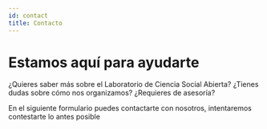 ```yaml
---
id: contact
title: Contacto
---
```


# Estamos aquí para ayudarte

¿Quieres saber más sobre el Laboratorio de Ciencia Social Abierta? ¿Tienes dudas sobre cómo nos organizamos? ¿Requieres de asesoría? 

En el siguiente formulario puedes contactarte con nosotros, intentaremos contestarte lo antes posible